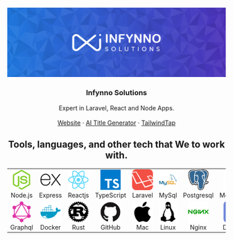 <p align="center">
    <img src="https://raw.githubusercontent.com/infynno-solutions/.github/main/profile/images/cover.png" alt="Infynno Solutions"/>
    <h3 align="center">Infynno Solutions</h3>
    <p align="center">
        Expert in Laravel, React and Node Apps.
        <br />
        <br />
        <a href="https://infynno.com">Website</a>
        ·
        <a href="https://generatorai.infynno.com/">AI Title Generator</a>
        ·
        <a href="https://tailwindtap.com/">TailwindTap</a>
    </p>
    <h2 align="center" id="infynno-solutions-tech">Tools, languages, and other tech that We to work with.</h2>
    <table>
        <tr>
            <td align="center" width="96">
            <a href="https://infynno.com/service/nodejs-development/">
                <img src="https://raw.githubusercontent.com/infynno-solutions/.github/main/profile/images/node-js.png" width="48" height="48" alt="Node.js" />
            </a>
            <br>Node.js
            </td>
            <td align="center" width="96">
            <a href="#infynno-solutions-tech">
                <img src="https://raw.githubusercontent.com/infynno-solutions/.github/main/profile/images/express.png" width="48" height="48" alt="Express" />
            </a>
            <br>Express
            </td>
            <td align="center" width="96">
            <a href="https://infynno.com/service/reactjs-development/">
                <img src="https://raw.githubusercontent.com/infynno-solutions/.github/main/profile/images/react.png" width="48" height="48" alt="Reactjs" />
            </a>
            <br>Reactjs
            </td>
            <td align="center" width="96">
            <a href="#infynno-solutions-tech">
                <img src="https://raw.githubusercontent.com/infynno-solutions/.github/main/profile/images/typescript.png" width="48" height="48" alt="Typescript" />
            </a>
            <br>TypeScript
            </td>
            <td align="center" width="96">
            <a href="https://infynno.com/service/laravel-development/">
                <img src="https://raw.githubusercontent.com/infynno-solutions/.github/main/profile/images/laravel.png" width="48" height="48" alt="Laravel" />
            </a>
            <br>Laravel
            </td>
            <td align="center" width="96">
            <a href="https://infynno.com/service/mysql-development/">
                <img src="https://raw.githubusercontent.com/infynno-solutions/.github/main/profile/images/mysql.png" width="48" height="48" alt="MySql" />
            </a>
            <br>MySql
            </td>
            <td align="center" width="96">
            <a href="https://infynno.com/service/postgresql-development/">
                <img src="https://raw.githubusercontent.com/infynno-solutions/.github/main/profile/images/postgresql.png" width="48" height="48" alt="Postgresql" />
            </a>
            <br>Postgresql
            </td>
            <td align="center" width="96">
            <a href="https://infynno.com/service/mongodb-development/">
                <img src="https://raw.githubusercontent.com/infynno-solutions/.github/main/profile/images/mongodb.png" width="48" height="48" alt="MongoDB" />
            </a>
            <br>MongoDB
            </td>
            <td align="center" width="96">
            <a href="https://infynno.com/service/aws-ec2-ecs-development/">
                <img src="https://raw.githubusercontent.com/infynno-solutions/.github/main/profile/images/aws.png" width="48" height="48" alt="AWS" />
            </a>
            <br>AWS
            </td>
        </tr>
        <tr>
            <td align="center" width="96">
            <a href="https://infynno.com/service/graphql-development/">
                <img src="https://raw.githubusercontent.com/infynno-solutions/.github/main/profile/images/graphql.png" width="48" height="48" alt="Graphql" />
            </a>
            <br>Graphql
            </td>
        <td align="center" width="96">
            <a href="https://infynno.com/service/devops-development/">
                <img src="https://raw.githubusercontent.com/infynno-solutions/.github/main/profile/images/docker.png" width="48" height="48" alt="Docker" />
            </a>
            <br>Docker
            </td>
            <td align="center" width="96">
            <a href="#infynno-solutions-tech">
                <img src="https://raw.githubusercontent.com/infynno-solutions/.github/main/profile/images/rust.png" width="48" height="48" alt="Rust" />
            </a>
            <br>Rust
            </td>
            <td align="center" width="96">
            <a href="#infynno-solutions-tech">
                <img src="https://raw.githubusercontent.com/infynno-solutions/.github/main/profile/images/github.png" width="48" height="48" alt="GitHub" />
            </a>
            <br>GitHub
            </td>
            <td align="center" width="96">
            <a href="#infynno-solutions-tech">
                <img src="https://raw.githubusercontent.com/infynno-solutions/.github/main/profile/images/apple.png" width="48" height="48" alt="Mac" />
            </a>
            <br>Mac
            </td>
            <td align="center" width="96">
            <a href="#infynno-solutions-tech">
                <img src="https://raw.githubusercontent.com/infynno-solutions/.github/main/profile/images/linux.png" width="48" height="48" alt="Linux" />
            </a>
            <br>Linux
            </td>
            <td align="center" width="96">
            <a href="#infynno-solutions-tech">
                <img src="https://raw.githubusercontent.com/infynno-solutions/.github/main/profile/images/nginx.png" width="48" height="48" alt="Nginx" />
            </a>
            <br>Nginx
            </td>
            <td align="center" width="96">
            <a href="#infynno-solutions-tech">
                <img src="https://raw.githubusercontent.com/infynno-solutions/.github/main/profile/images/discord.png" width="48" height="48" alt="Discord" />
            </a>
            <br>Discord
            </td>
            <td align="center" width="96">
            <a href="#infynno-solutions-tech">
                <img src="https://raw.githubusercontent.com/infynno-solutions/.github/main/profile/images/slack.png" width="48" height="48" alt="Slack" />
            </a>
            <br>Slack
            </td>
        </tr>
    </table>

</p>
